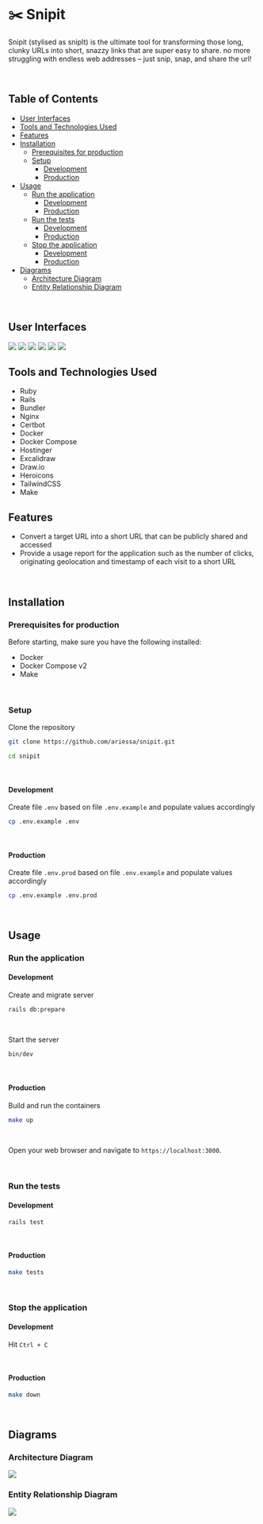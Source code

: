 # ✂️ Snipit

Snipit (stylised as snipIt) is the ultimate tool for transforming those long, clunky URLs into short, snazzy links that are super easy to share. no more struggling with endless web addresses – just snip, snap, and share the url!

<br />

## Table of Contents

- [User Interfaces](#user-interfaces)
- [Tools and Technologies Used](#tools-and-technologies-used)
- [Features](#features)
- [Installation](#installation)
  - [Prerequisites for production](#prerequisites-for-production)
  - [Setup](#setup)
    - [Development](#development)
    - [Production](#production)
- [Usage](#usage)
  - [Run the application](#run-the-application)
    - [Development](#development-1)
    - [Production](#production-1)
  - [Run the tests](#run-the-tests)
    - [Development](#development-2)
    - [Production](#production-2)
  - [Stop the application](#stop-the-application)
    - [Development](#development-3)
    - [Production](#production-3)
- [Diagrams](#diagrams)
  - [Architecture Diagram](#architecture-diagram)
  - [Entity Relationship Diagram](#entity-relationship-diagram)

<br />

## User Interfaces

<img src="/screenshots/home_page.png"/>

<img src="/screenshots/home_page_with_short_urls.png"/>

<img src="/screenshots/link_page_details.png"/>

<img src="/screenshots/link_page_all_views.png"/>

<img src="/screenshots/about_page.png"/>

<img src="/screenshots/stats_page.png"/>

<br />

## Tools and Technologies Used

- Ruby
- Rails
- Bundler
- Nginx
- Certbot
- Docker
- Docker Compose
- Hostinger
- Excalidraw
- Draw.io
- Heroicons
- TailwindCSS
- Make

## Features

- Convert a target URL into a short URL that can be publicly shared and accessed
- Provide a usage report for the application such as the number of clicks, originating geolocation and timestamp of each visit to a short URL

<br />

## Installation

### Prerequisites for production

Before starting, make sure you have the following installed:

- Docker
- Docker Compose v2
- Make

<br />

### Setup

Clone the repository

```bash
git clone https://github.com/ariessa/snipit.git

cd snipit
```

<br />

#### Development

Create file `.env` based on file `.env.example` and populate values accordingly

```bash
cp .env.example .env
```

<br />

#### Production

Create file `.env.prod` based on file `.env.example` and populate values accordingly

```bash
cp .env.example .env.prod
```

<br />

## Usage

### Run the application

#### Development

Create and migrate server

```bash
rails db:prepare
```

<br />

Start the server

```bash
bin/dev
```

<br />

#### Production

Build and run the containers

```bash
make up
```

<br />

Open your web browser and navigate to `https://localhost:3000`.

<br />

### Run the tests

#### Development

```bash
rails test
```

<br />

#### Production

```bash
make tests
```

<br />

### Stop the application

#### Development

Hit `Ctrl + C`

<br />

#### Production

```bash
make down
```

<br />

## Diagrams

### Architecture Diagram

<img src="/diagrams/architecture_diagram.png"/>

<br />

### Entity Relationship Diagram

<img src="/diagrams/entity_relationship_diagram.png"/>
